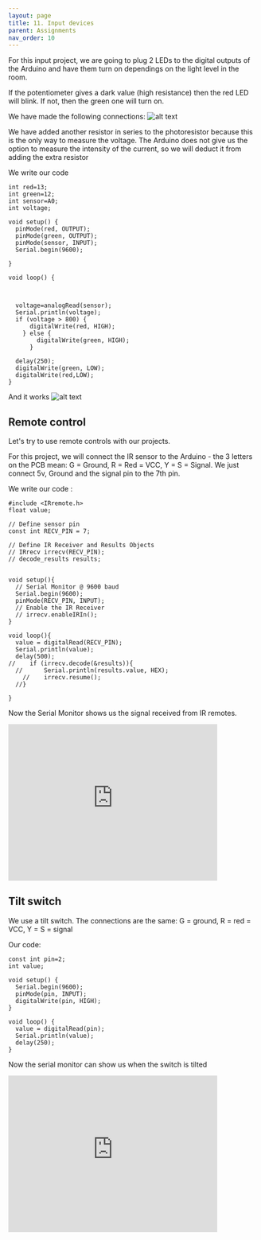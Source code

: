 ```yaml
---
layout: page
title: 11. Input devices
parent: Assignments
nav_order: 10
---
```


For this input project, we are going to plug 2 LEDs to the digital outputs of the Arduino and have them turn on dependings on the light level in the room.

If the potentiometer gives a dark value (high resistance) then the red LED will blink. If not, then the green one will turn on.

We have made the following connections:
![alt text]({{site.baseurl}}/assets/images/11-input/01-circuit.PNG "circuit")

We have added another resistor in series to the photoresistor because this is the only way to measure the voltage.
The Arduino does not give us the option to measure the intensity of the current, so we will deduct it from adding the extra resistor

We write our code 

```
int red=13;
int green=12;
int sensor=A0;
int voltage;

void setup() {
  pinMode(red, OUTPUT);
  pinMode(green, OUTPUT);
  pinMode(sensor, INPUT);
  Serial.begin(9600);

}

void loop() {



  voltage=analogRead(sensor);
  Serial.println(voltage);
  if (voltage > 800) {
      digitalWrite(red, HIGH);
    } else {
        digitalWrite(green, HIGH);
      }
  
  delay(250);
  digitalWrite(green, LOW);
  digitalWrite(red,LOW);
}
```
And it works
![alt text]({{site.baseurl}}/assets/images/11-input/02-video.gif "video")

## Remote control

Let's try to use remote controls with our projects.

For this project, we will connect the IR sensor to the Arduino - the 3 letters on the PCB mean: G = Ground, R = Red = VCC, Y = S = Signal.
We just connect 5v, Ground and the signal pin to the 7th pin.


We write our code :
```
#include <IRremote.h>
float value;
 
// Define sensor pin
const int RECV_PIN = 7;
 
// Define IR Receiver and Results Objects
// IRrecv irrecv(RECV_PIN);
// decode_results results;
 
 
void setup(){
  // Serial Monitor @ 9600 baud
  Serial.begin(9600);
  pinMode(RECV_PIN, INPUT);
  // Enable the IR Receiver
  // irrecv.enableIRIn();
}
 
void loop(){
  value = digitalRead(RECV_PIN);
  Serial.println(value);
  delay(500);
//    if (irrecv.decode(&results)){
  //      Serial.println(results.value, HEX);
    //    irrecv.resume();
  //}

}
```

Now the Serial Monitor shows us the signal received from IR remotes.

<iframe width="420" height="315" src="https://www.youtube.com/embed/ZrjHC87VBmc" frameborder="0" allowfullscreen></iframe>

## Tilt switch

We use a tilt switch. The connections are the same: G = ground, R = red = VCC, Y = S = signal

Our code:

```
const int pin=2;
int value;

void setup() {
  Serial.begin(9600);
  pinMode(pin, INPUT);
  digitalWrite(pin, HIGH);
}

void loop() {
  value = digitalRead(pin);
  Serial.println(value);
  delay(250);
}
```
Now the serial monitor can show us when the switch is tilted

<iframe width="420" height="315" src="https://www.youtube.com/embed/dfeKGfM44Fc" frameborder="0" allowfullscreen></iframe>
